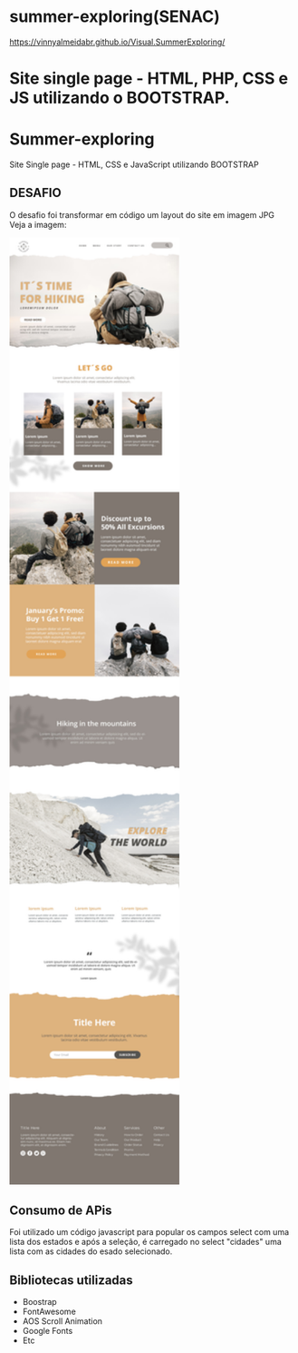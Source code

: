 # summer-exploring(SENAC)
https://vinnyalmeidabr.github.io/Visual.SummerExploring/

# Site single page - HTML, PHP, CSS e JS utilizando o BOOTSTRAP.

# Summer-exploring 
Site Single page - HTML, CSS e JavaScript utilizando BOOTSTRAP 

## DESAFIO 
O desafio foi transformar em código um layout do site em imagem JPG <br>
Veja a imagem: <br>

<img src="imagens/mockup-site.jpg" width="300">

## Consumo de APis 
Foi utilizado um código javascript para popular os campos 
select com uma lista dos estados e após a seleção, é 
carregado no select "cidades" uma lista com as cidades do esado selecionado. 

## Bibliotecas utilizadas 
 - Boostrap
 - FontAwesome 
 - AOS Scroll Animation
 - Google Fonts 
 - Etc
